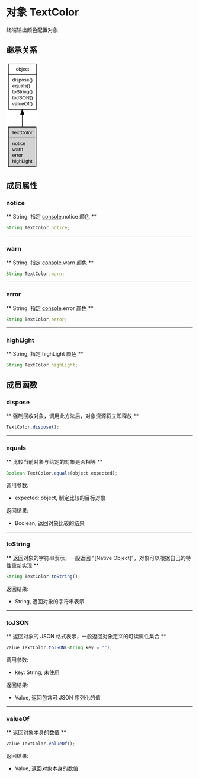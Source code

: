 # 对象 TextColor
终端输出颜色配置对象

## 继承关系
<div class="inherits"><svg width="65pt" height="216pt" viewBox="0.00 0.00 65.00 216.00" xmlns="http://www.w3.org/2000/svg" xmlns:xlink="http://www.w3.org/1999/xlink">
<g id="graph0" class="graph" transform="scale(1 1) rotate(0) translate(4 212)">
<title>%0</title>
<polygon fill="#ffffff" stroke="transparent" points="-4,4 -4,-212 61,-212 61,4 -4,4"/>
<!-- object -->
<g id="node1" class="node">
<title>object</title>
<g id="a_node1"><a xlink:href="object.md" xlink:title="object">
<polygon fill="#ffffff" stroke="transparent" points="0,-116 0,-208 57,-208 57,-116 0,-116"/>
<polygon fill="none" stroke="#000000" points=".5,-186 .5,-208 57.5,-208 57.5,-186 .5,-186"/>
<text text-anchor="start" x="15.6625" y="-194" font-family="Helvetica,sans-Serif" font-size="10.00" fill="#000000">object</text>
<polygon fill="none" stroke="#000000" points=".5,-116 .5,-186 57.5,-186 57.5,-116 .5,-116"/>
<text text-anchor="start" x="5.5" y="-172" font-family="Helvetica,sans-Serif" font-size="10.00" fill="#000000"> dispose()</text>
<text text-anchor="start" x="5.5" y="-160" font-family="Helvetica,sans-Serif" font-size="10.00" fill="#000000"> equals()</text>
<text text-anchor="start" x="5.5" y="-148" font-family="Helvetica,sans-Serif" font-size="10.00" fill="#000000"> toString()</text>
<text text-anchor="start" x="5.5" y="-136" font-family="Helvetica,sans-Serif" font-size="10.00" fill="#000000"> toJSON()</text>
<text text-anchor="start" x="5.5" y="-124" font-family="Helvetica,sans-Serif" font-size="10.00" fill="#000000"> valueOf()</text>
</a>
</g>
</g>
<!-- TextColor -->
<g id="node2" class="node">
<title>TextColor</title>
<g id="a_node2"><a xlink:title="TextColor">
<polygon fill="#d3d3d3" stroke="transparent" points=".5,0 .5,-80 56.5,-80 56.5,0 .5,0"/>
<polygon fill="none" stroke="#000000" points=".5,-58 .5,-80 56.5,-80 56.5,-58 .5,-58"/>
<text text-anchor="start" x="6.834" y="-66" font-family="Helvetica,sans-Serif" font-size="10.00" fill="#000000">TextColor</text>
<polygon fill="none" stroke="#000000" points=".5,0 .5,-58 56.5,-58 56.5,0 .5,0"/>
<text text-anchor="start" x="5.5" y="-44" font-family="Helvetica,sans-Serif" font-size="10.00" fill="#000000"> notice</text>
<text text-anchor="start" x="5.5" y="-32" font-family="Helvetica,sans-Serif" font-size="10.00" fill="#000000"> warn</text>
<text text-anchor="start" x="5.5" y="-20" font-family="Helvetica,sans-Serif" font-size="10.00" fill="#000000"> error</text>
<text text-anchor="start" x="5.5" y="-8" font-family="Helvetica,sans-Serif" font-size="10.00" fill="#000000"> highLight</text>
</a>
</g>
</g>
<!-- object&#45;&gt;TextColor -->
<g id="edge1" class="edge">
<title>object-&gt;TextColor</title>
<path fill="none" stroke="#000000" d="M28.5,-105.8267C28.5,-97.1786 28.5,-88.4003 28.5,-80.193"/>
<polygon fill="#000000" stroke="#000000" points="25.0001,-105.877 28.5,-115.877 32.0001,-105.8771 25.0001,-105.877"/>
</g>
</g>
</svg></div>

## 成员属性
        
### notice
** String, 指定 [console](../../module/ifs/console.md).notice 颜色 **
```JavaScript
String TextColor.notice;
```

--------------------------
### warn
** String, 指定 [console](../../module/ifs/console.md).warn 颜色 **
```JavaScript
String TextColor.warn;
```

--------------------------
### error
** String, 指定 [console](../../module/ifs/console.md).error 颜色 **
```JavaScript
String TextColor.error;
```

--------------------------
### highLight
** String, 指定 highLight 颜色 **
```JavaScript
String TextColor.highLight;
```

## 成员函数
        
### dispose
** 强制回收对象，调用此方法后，对象资源将立即释放 **
```JavaScript
TextColor.dispose();
```

--------------------------
### equals
** 比较当前对象与给定的对象是否相等 **
```JavaScript
Boolean TextColor.equals(object expected);
```

调用参数:
* expected: object, 制定比较的目标对象

返回结果:
* Boolean, 返回对象比较的结果

--------------------------
### toString
** 返回对象的字符串表示，一般返回 "[Native Object]"，对象可以根据自己的特性重新实现 **
```JavaScript
String TextColor.toString();
```

返回结果:
* String, 返回对象的字符串表示

--------------------------
### toJSON
** 返回对象的 JSON 格式表示，一般返回对象定义的可读属性集合 **
```JavaScript
Value TextColor.toJSON(String key = "");
```

调用参数:
* key: String, 未使用

返回结果:
* Value, 返回包含可 JSON 序列化的值

--------------------------
### valueOf
** 返回对象本身的数值 **
```JavaScript
Value TextColor.valueOf();
```

返回结果:
* Value, 返回对象本身的数值

